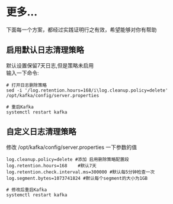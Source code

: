 # 更多...

下面每一个方案，都经过实践证明行之有效，希望能够对你有帮助

## 启用默认日志清理策略

默认设置保留7天日志,但是策略未启用<br />输入一下命令:

```
# 打开日志删除策略
sed -i '/log.retention.hours=168/i\log.cleanup.policy=delete' /opt/kafka/config/server.properties

# 重启Kafka
systemctl restart kafka
```
## 自定义日志清理策略

修改 /opt/kafka/config/server.properties 一下参数的值

```
log.cleanup.policy=delete #添加 启用删除策略配置段
log.retention.hours=168    #默认7天
log.retention.check.interval.ms=300000 #默认每5分钟检查一次
log.segment.bytes=1073741824 #默认每个segment的大小为1GB

# 修改后重启Kafka
systemctl restart kafka
```
